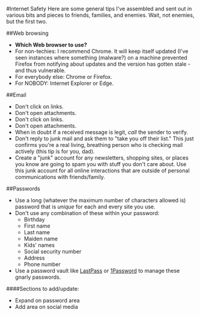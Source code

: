 #Internet Safety
Here are some general tips I've assembled and sent out in various bits and pieces to friends, families, and enemies.  Wait, not enemies, but the first two.

##Web browsing
* **Which Web browser to use?**
 * For non-techies: I recommend Chrome.  It will keep itself updated (I've seen instances where something (malware?) on a machine prevented Firefox from notifying about updates and the version has gotten stale - and thus vulnerable.
 * For everybody else: Chrome or Firefox.
 * For NOBODY: Internet Explorer or Edge.

##Email
 * Don't click on links.  
 * Don't open attachments.
 * Don't click on links.
 * Don't open attachments.
 * When in doubt if a received message is legit, *call* the sender to verify.
 * Don't reply to junk mail and ask them to "take you off their list."  This just confirms you're a real living, breathing person who is checking mail actively (this tip is for you, dad).
 * Create a "junk" account for any newsletters, shopping sites, or places you know are going to spam you with stuff you don't care about.  Use this junk account for all online interactions that are outside of personal communications with friends/family.

##Passwords
 * Use a long (whatever the maximum number of characters allowed is) password that is *unique* for each and every site you use. 
 * Don't use any combination of these within your password:
     * Birthday
     * First name
     * Last name
     * Maiden name
     * Kids' names 
     * Social security number
     * Address
     * Phone number
 * Use a password vault like [LastPass](http://lastpass.com) or [1Password](http://1password.com) to manage these gnarly passwords.


####Sections to add/update:
 * Expand on password area
 * Add area on social media